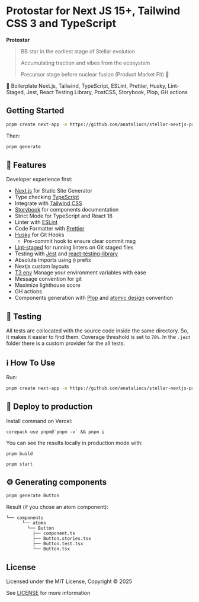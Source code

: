 # Protostar for Next JS 15+, Tailwind CSS 3 and TypeScript

**Protostar**

> BB star in the earliest stage of Stellar evolution
>
> Accumulating traction and vibes from the ecosystem
>
> Precursor stage before nuclear fusion (Product Market Fit) 🌟

🚀 Boilerplate Next.js, Tailwind, TypeScript, ESLint, Prettier, Husky, Lint-Staged, Jest, React Testing Library, PostCSS, Storybook, Plop, GH actions

## Getting Started

```bash
pnpm create next-app -e https://github.com/anataliocs/stellar-nextjs-protostar
```

Then:

```bash
pnpm generate
```

## :rocket: Features

Developer experience first:

- [Next.js](https://nextjs.org) for Static Site Generator
- Type checking [TypeScript](https://www.typescriptlang.org)
- Integrate with [Tailwind CSS](https://tailwindcss.com)
- [Storybook](https://storybook.js.org) for components documentation
- Strict Mode for TypeScript and React 18
- Linter with [ESLint](https://eslint.org)
- Code Formatter with [Prettier](https://prettier.io)
- [Husky](https://typicode.github.io/husky/#/) for Git Hooks
  - Pre-commit hook to ensure clear commit msg
- [Lint-staged](https://github.com/okonet/lint-staged) for running linters on Git staged files
- Testing with [Jest](https://jestjs.io/) and [react-testing-library](https://testing-library.com/)
- Absolute Imports using `@` prefix
- Nextjs custom layouts
- [T3 env](https://env.t3.gg/) Manage your environment variables with ease
- Message convention for git
- Maximize lighthouse score
- GH actions
- Components generation with [Plop](https://plopjs.com/) and [atomic design](https://bradfrost.com/blog/post/atomic-web-design/) convention

## 🧪 Testing

All tests are collocated with the source code inside the same directory. So, it makes it easier to find them. Coverage threshold is set to `70%`. In the `.jest` folder there is a custom provider for the all tests.

## :information_source: How To Use

Run:

```bash
pnpm create next-app -e https://github.com/anataliocs/stellar-nextjs-protostar
```

## 🚀 Deploy to production

Install command on Vercel:

```
corepack use pnpm@`pnpm -v` && pnpm i
```

You can see the results locally in production mode with:

```shell
pnpm build
```

```shell
pnpm start
```

## :gear: Generating components

```bash
pnpm generate Button
```

Result (if you chose an atom component):

```
└── components
      └── atoms
        └── Button
          ├── component.ts
          ├── Button.stories.tsx
          ├── Button.test.tsx
          └── Button.tsx
```

## License

Licensed under the MIT License, Copyright © 2025

See [LICENSE](LICENSE) for more information
